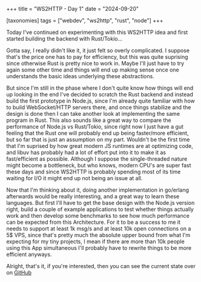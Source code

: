 +++
title = "WS2HTTP - Day 1"
date = "2024-09-20"

[taxonomies]
tags = ["webdev", "ws2http", "rust", "node"]
+++

Today I've continued on experimenting with this WS2HTTP idea and first started building the backend with Rust/Tokio...

Gotta say, I really didn't like it, it just felt so overly complicated.  I suppose that's the price one has to pay
for efficiency, but this was quite suprising since otherwise Rust is pretty nice to work in.  Maybe I'll just have
to try again some other time and things will end up making sense once one understands the basic ideas underlying
these abstractions.

But since I'm still in the phase where I don't quite know how things will end up looking in the end I've decided
to scratch the Rust backend and instead build the first prototype in Node.js, since I'm already quite familiar
with how to build WebSocket/HTTP servers there, and once things stabilize and the design is done then I can
take another look at implementing the same program in Rust.  This also sounds like a great way to compare
the performance of Node.js vs Rust/Tokio, since right now I just have a gut feeling that the Rust one will
probably end up being faster/more efficient, but so far that is just an assumption on my part.  Wouldn't be
the first time that I'm suprised by how great modern JS runtimes are at optimizing code, and libuv has probably
had a lot of effort put into it to make it as fast/efficient as possible. Although I suppose the single-threaded
nature might become a bottleneck, but who knows, modern CPU's are super fast these days and since WS2HTTP is
probably spending most of its time waiting for I/O it might end up not being an issue at all.

Now that I'm thinking about it, doing another implementation in go/erlang afterwards would be really interesting,
and a great way to learn these languages.  But first I'll have to get the base design with the Node.js version right,
build a couple of example applications to test whether things actually work and then develop some benchmarks to see
how much performance can be expected from this Architecture. For it to be a success to me it needs to support at least
1k msg/s and at least 10k open connections on a 5$ VPS, since that's pretty much the absolute upper bound from what I'm
expecting for my tiny projects, I mean if there are more than 10k people using this App simultaneous I'll probably have
to rewrite things to be more efficient anyways.

Alright, that's it, if you're interested, then you can see the current state over on [GitHub](https://github.com/Melchizedek6809/ws2http)